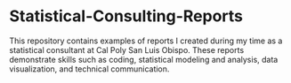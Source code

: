 # Statistical-Consulting-Reports
This repository contains examples of reports I created during my time as a statistical consultant at Cal Poly San Luis Obispo. These reports demonstrate skills such as coding, statistical modeling and analysis, data visualization, and technical communication.
